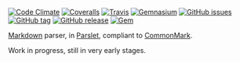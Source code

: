 [![Code Climate](https://img.shields.io/codeclimate/github/joelmeyerhamme/commonmark_parslet.svg?style=flat)](https://codeclimate.com/github/joelmeyerhamme/commonmark_parslet)
[![Coveralls](https://img.shields.io/coveralls/joelmeyerhamme/commonmark_parslet.svg?style=flat)](https://coveralls.io/r/joelmeyerhamme/commonmark_parslet)
[![Travis](https://img.shields.io/travis/joelmeyerhamme/commonmark_parslet.svg?style=flat)](https://travis-ci.org/joelmeyerhamme/commonmark_parslet)
[![Gemnasium](https://img.shields.io/gemnasium/joelmeyerhamme/commonmark_parslet.svg?style=flat)](https://gemnasium.com/joelmeyerhamme/commonmark_parslet)
[![GitHub issues](https://img.shields.io/github/issues/joelmeyerhamme/commonmark_parslet.svg?style=flat)](https://github.com/joelmeyerhamme/commonmark_parslet/issues)
[![GitHub tag](https://img.shields.io/github/tag/joelmeyerhamme/commonmark_parslet.svg?style=flat)](https://github.com/joelmeyerhamme/commonmark_parslet/tags)
[![GitHub release](https://img.shields.io/github/release/joelmeyerhamme/commonmark_parslet.svg?style=flat)](https://github.com/joelmeyerhamme/commonmark_parslet/releases)
[![Gem](https://img.shields.io/gem/v/commonmark_parslet.svg?style=flat)](https://rubygems.org/gems/commonmark_parslet)

[Markdown](http://daringfireball.net/projects/markdown/) parser, in [Parslet](http://kschiess.github.com/parslet), compliant to [CommonMark](http://commonmark.org/).

Work in progress, still in very early stages.


